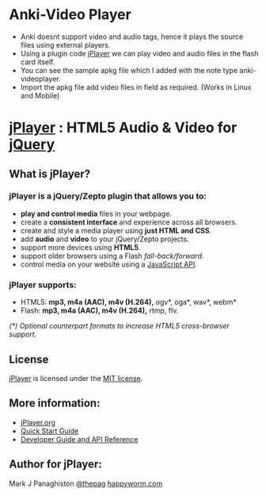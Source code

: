 # Anki-Video Player
* Anki doesnt support video and audio tags, hence it plays the source files using external players.
* Using a plugin code [jPlayer](https://github.com/jplayer/jPlayer/edit/master/README.md) we can play video and audio files in the flash card itself.
* You can see the sample apkg file which I added with the note type anki-videoplayer.
* Import the apkg file add video files in field as required. (Works in Linux and Mobile)

# [jPlayer](http://jplayer.org/) : HTML5 Audio & Video for [jQuery](http://jquery.com/)

## What is jPlayer?

### jPlayer is a jQuery/Zepto plugin that allows you to:
* **play and control media** files in your webpage.
* create a **consistent interface** and experience across all browsers.
* create and style a media player using **just HTML and CSS**.
* add **audio** and **video** to your jQuery/Zepto projects.
* support more devices using **HTML5**.
* support older browsers using a Flash _fall-back/forward_.
* control media on your website using a [JavaScript API](http://www.jplayer.org/latest/developer-guide/).

### jPlayer supports:
* HTML5: **mp3, m4a (AAC), m4v (H.264),** ogv*, oga*, wav*, webm*
* Flash: **mp3, m4a (AAC), m4v (H.264),** rtmp, flv.

_(*) Optional counterpart formats to increase HTML5 cross-browser support._

## License
[jPlayer](http://jplayer.org/) is licensed under the [MIT license](http://opensource.org/licenses/MIT).

## More information:
* [jPlayer.org](http://jplayer.org/)
* [Quick Start Guide](http://www.jplayer.org/latest/quick-start-guide/)
* [Developer Guide and API Reference](http://www.jplayer.org/latest/developer-guide/)

## Author for jPlayer:
Mark J Panaghiston [@thepag](http://twitter.com/thepag)
[happyworm.com](http://happyworm.com/)

